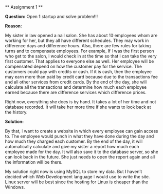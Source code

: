 ** Assignment 1 **

**Question:** Open 1 startup and solve problem!!!

**Reason:**

My sister in law opened a nail salon. She has about 10 employees whom are working for her, but they all have different schedules. They may work in difference days and difference hours. Also, there are few rules for taking turns and to compensate employees. For example, If I was the first person who get to the salon, I would check in at the time so that I can take the very first customer. That applies to everyone else as well. Her employee will be compensated depend on how the customer pay for the service. The customers could pay with credits or cash. If it is cash, then the employee may earn more than paid by credit card because due to the transactions fee and all other services from credit cards. By the end of the day, she will calculate all the transactions and determine how much each employee earned because there are difference services which difference prices.

Right now, everything she does is by hand. It takes a lot of her time and not database recorded. It will take her more time if she wants to look back at the history.

**Solution:**

By that, I want to create a website in which every employee can gain access to. The employee would punch in what they have done during the day and how much they charged each customer. By the end of the day, it will automatically calculate and give my sister a report how much each employee made for the day. It will also save it to the database server, so she can look back in the future. She just needs to open the report again and all the information will be there.

My solution right now is using MySQL to store my data. But I haven’t decided which Web Development language I would use to write the site. Linux server will be best since the hosting for Linux is cheaper than the Windows.

